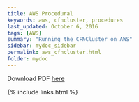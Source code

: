 ```yaml
---
title: AWS Procedural
keywords: aws, cfncluster, procedures
last_updated: October 6, 2016
tags: [AWS]
summary: "Running the CFNCluster on AWS"
sidebar: mydoc_sidebar
permalink: aws_cfncluster.html
folder: mydoc
---
```


Download PDF [here](/pdf/Doc43_Jupyter_on_AWS.pdf) 


{% include links.html %}
